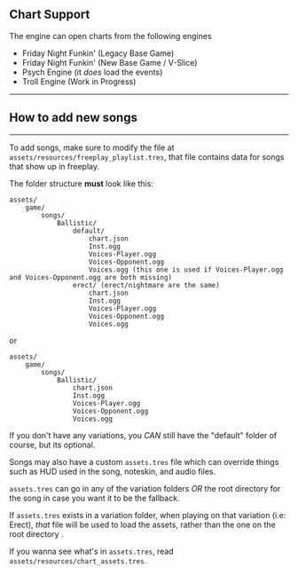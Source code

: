 ## Chart Support

The engine can open charts from the following engines

- Friday Night Funkin' (Legacy Base Game)
- Friday Night Funkin' (New Base Game / V-Slice)
- Psych Engine (it _does_ load the events)
- Troll Engine (Work in Progress)

---

## How to add new songs

---

To add songs, make sure to modify the file at `assets/resources/freeplay_playlist.tres`, that file contains data for songs that show up in freeplay.

The folder structure **must** look like this:

```
assets/
    game/
        songs/
            Ballistic/
                default/
                    chart.json
                    Inst.ogg
                    Voices-Player.ogg
                    Voices-Opponent.ogg
                    Voices.ogg (this one is used if Voices-Player.ogg and Voices-Opponent.ogg are both missing)
                erect/ (erect/nightmare are the same)
                    chart.json
                    Inst.ogg
                    Voices-Player.ogg
                    Voices-Opponent.ogg
                    Voices.ogg
```

or

```
assets/
    game/
        songs/
            Ballistic/
                chart.json
                Inst.ogg
                Voices-Player.ogg
                Voices-Opponent.ogg
                Voices.ogg
```

If you don't have any variations, you _CAN_ still have the "default" folder of course, but its optional.

Songs may also have a custom `assets.tres` file which can override things such as HUD used in the song, noteskin, and audio files.

`assets.tres` can go in any of the variation folders _OR_ the root directory for the song in case you want it to be the fallback.

If `assets.tres` exists in a variation folder, when playing on that variation (i.e: Erect), *that* file will be used to load the assets, rather than the one on the root directory .

If you wanna see what's in `assets.tres`, read `assets/resources/chart_assets.tres`.

